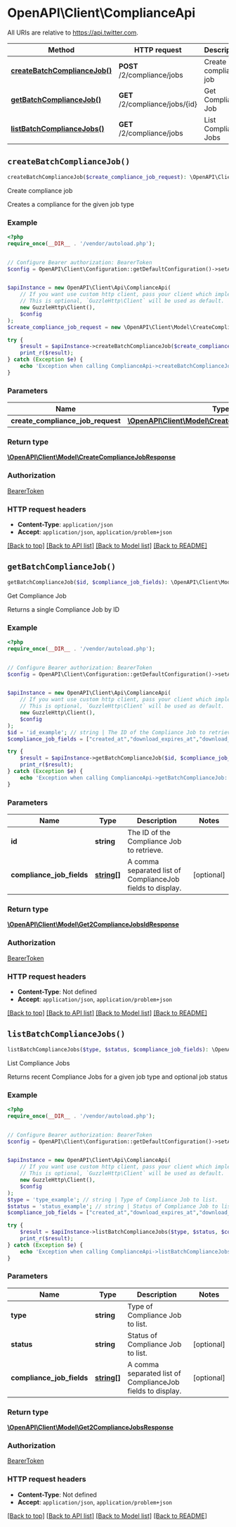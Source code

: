 # OpenAPI\Client\ComplianceApi

All URIs are relative to https://api.twitter.com.

Method | HTTP request | Description
------------- | ------------- | -------------
[**createBatchComplianceJob()**](ComplianceApi.md#createBatchComplianceJob) | **POST** /2/compliance/jobs | Create compliance job
[**getBatchComplianceJob()**](ComplianceApi.md#getBatchComplianceJob) | **GET** /2/compliance/jobs/{id} | Get Compliance Job
[**listBatchComplianceJobs()**](ComplianceApi.md#listBatchComplianceJobs) | **GET** /2/compliance/jobs | List Compliance Jobs


## `createBatchComplianceJob()`

```php
createBatchComplianceJob($create_compliance_job_request): \OpenAPI\Client\Model\CreateComplianceJobResponse
```

Create compliance job

Creates a compliance for the given job type

### Example

```php
<?php
require_once(__DIR__ . '/vendor/autoload.php');


// Configure Bearer authorization: BearerToken
$config = OpenAPI\Client\Configuration::getDefaultConfiguration()->setAccessToken('YOUR_ACCESS_TOKEN');


$apiInstance = new OpenAPI\Client\Api\ComplianceApi(
    // If you want use custom http client, pass your client which implements `GuzzleHttp\ClientInterface`.
    // This is optional, `GuzzleHttp\Client` will be used as default.
    new GuzzleHttp\Client(),
    $config
);
$create_compliance_job_request = new \OpenAPI\Client\Model\CreateComplianceJobRequest(); // \OpenAPI\Client\Model\CreateComplianceJobRequest

try {
    $result = $apiInstance->createBatchComplianceJob($create_compliance_job_request);
    print_r($result);
} catch (Exception $e) {
    echo 'Exception when calling ComplianceApi->createBatchComplianceJob: ', $e->getMessage(), PHP_EOL;
}
```

### Parameters

Name | Type | Description  | Notes
------------- | ------------- | ------------- | -------------
 **create_compliance_job_request** | [**\OpenAPI\Client\Model\CreateComplianceJobRequest**](../Model/CreateComplianceJobRequest.md)|  |

### Return type

[**\OpenAPI\Client\Model\CreateComplianceJobResponse**](../Model/CreateComplianceJobResponse.md)

### Authorization

[BearerToken](../../README.md#BearerToken)

### HTTP request headers

- **Content-Type**: `application/json`
- **Accept**: `application/json`, `application/problem+json`

[[Back to top]](#) [[Back to API list]](../../README.md#endpoints)
[[Back to Model list]](../../README.md#models)
[[Back to README]](../../README.md)

## `getBatchComplianceJob()`

```php
getBatchComplianceJob($id, $compliance_job_fields): \OpenAPI\Client\Model\Get2ComplianceJobsIdResponse
```

Get Compliance Job

Returns a single Compliance Job by ID

### Example

```php
<?php
require_once(__DIR__ . '/vendor/autoload.php');


// Configure Bearer authorization: BearerToken
$config = OpenAPI\Client\Configuration::getDefaultConfiguration()->setAccessToken('YOUR_ACCESS_TOKEN');


$apiInstance = new OpenAPI\Client\Api\ComplianceApi(
    // If you want use custom http client, pass your client which implements `GuzzleHttp\ClientInterface`.
    // This is optional, `GuzzleHttp\Client` will be used as default.
    new GuzzleHttp\Client(),
    $config
);
$id = 'id_example'; // string | The ID of the Compliance Job to retrieve.
$compliance_job_fields = ["created_at","download_expires_at","download_url","id","name","resumable","status","type","upload_expires_at","upload_url"]; // string[] | A comma separated list of ComplianceJob fields to display.

try {
    $result = $apiInstance->getBatchComplianceJob($id, $compliance_job_fields);
    print_r($result);
} catch (Exception $e) {
    echo 'Exception when calling ComplianceApi->getBatchComplianceJob: ', $e->getMessage(), PHP_EOL;
}
```

### Parameters

Name | Type | Description  | Notes
------------- | ------------- | ------------- | -------------
 **id** | **string**| The ID of the Compliance Job to retrieve. |
 **compliance_job_fields** | [**string[]**](../Model/string.md)| A comma separated list of ComplianceJob fields to display. | [optional]

### Return type

[**\OpenAPI\Client\Model\Get2ComplianceJobsIdResponse**](../Model/Get2ComplianceJobsIdResponse.md)

### Authorization

[BearerToken](../../README.md#BearerToken)

### HTTP request headers

- **Content-Type**: Not defined
- **Accept**: `application/json`, `application/problem+json`

[[Back to top]](#) [[Back to API list]](../../README.md#endpoints)
[[Back to Model list]](../../README.md#models)
[[Back to README]](../../README.md)

## `listBatchComplianceJobs()`

```php
listBatchComplianceJobs($type, $status, $compliance_job_fields): \OpenAPI\Client\Model\Get2ComplianceJobsResponse
```

List Compliance Jobs

Returns recent Compliance Jobs for a given job type and optional job status

### Example

```php
<?php
require_once(__DIR__ . '/vendor/autoload.php');


// Configure Bearer authorization: BearerToken
$config = OpenAPI\Client\Configuration::getDefaultConfiguration()->setAccessToken('YOUR_ACCESS_TOKEN');


$apiInstance = new OpenAPI\Client\Api\ComplianceApi(
    // If you want use custom http client, pass your client which implements `GuzzleHttp\ClientInterface`.
    // This is optional, `GuzzleHttp\Client` will be used as default.
    new GuzzleHttp\Client(),
    $config
);
$type = 'type_example'; // string | Type of Compliance Job to list.
$status = 'status_example'; // string | Status of Compliance Job to list.
$compliance_job_fields = ["created_at","download_expires_at","download_url","id","name","resumable","status","type","upload_expires_at","upload_url"]; // string[] | A comma separated list of ComplianceJob fields to display.

try {
    $result = $apiInstance->listBatchComplianceJobs($type, $status, $compliance_job_fields);
    print_r($result);
} catch (Exception $e) {
    echo 'Exception when calling ComplianceApi->listBatchComplianceJobs: ', $e->getMessage(), PHP_EOL;
}
```

### Parameters

Name | Type | Description  | Notes
------------- | ------------- | ------------- | -------------
 **type** | **string**| Type of Compliance Job to list. |
 **status** | **string**| Status of Compliance Job to list. | [optional]
 **compliance_job_fields** | [**string[]**](../Model/string.md)| A comma separated list of ComplianceJob fields to display. | [optional]

### Return type

[**\OpenAPI\Client\Model\Get2ComplianceJobsResponse**](../Model/Get2ComplianceJobsResponse.md)

### Authorization

[BearerToken](../../README.md#BearerToken)

### HTTP request headers

- **Content-Type**: Not defined
- **Accept**: `application/json`, `application/problem+json`

[[Back to top]](#) [[Back to API list]](../../README.md#endpoints)
[[Back to Model list]](../../README.md#models)
[[Back to README]](../../README.md)
